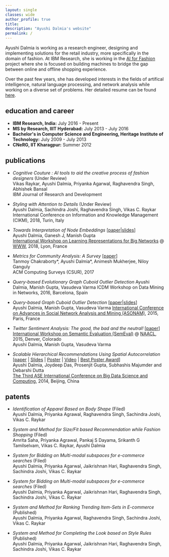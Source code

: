 ```yaml
---
layout: single
classes: wide
author_profile: true
title: 
description: "Ayushi Dalmia's website"
permalink: /
---
```


Ayushi Dalmia is working as a research engineer, designing and implementing solutions for the retail industry, more specifically in the domain of fashion. At IBM Research, she is working in the [AI for Fashion](https://cognitivefashion.github.io/) project where she is focused on building machines to bridge the gap between online and offline shopping experience.

Over the past few years, she has developed interests in the fields of artifical intelligence, natural language processing, and network analysis while working on a diverse set of problems. Her detailed resume can be found [here](https://drive.google.com/file/d/1DCTNXvspLqHxiajsCc6VI9Zub9ZMuqcJ/view?usp=sharing). 

education and career
--------------------

- **IBM Research, India:**  July 2016 - Present
- **MS by Research, IIIT Hyderabad:** July 2013 - July 2016
- **Bachelor's in Computer Science and Engineering, Heritage Institute of Technology:** July 2009 - July 2013
- **CNeRG, IIT Kharagpur:** Summer 2012


publications
------------

* *Cognitive Couture : AI tools to aid the creative process of fashion designers* (Under Review)        
  Vikas Raykar, Ayushi Dalmia, Priyanka Agarwal, Raghavendra Singh, Abhishek Bansal    
  IBM Journal of Research and Development

* *Styling with Attention to Details* (Under Review)    
  Ayushi Dalmia, Sachindra Joshi, Raghavendra Singh, Vikas C. Raykar    
  International Conference on Information and Knowledge Management (CIKM), 2018, Turin, Italy

* *Towards Interpretation of Node Embeddings* [[paper](https://drive.google.com/open?id=1i8H17d6sRQBjaeqqQJTdqo7o_bgoaOEI)|[slides](https://drive.google.com/open?id=1MdCd7iQUck5bphd6N035mRFJAr_Y0xtc)]   
  Ayushi Dalmia, Ganesh J, Manish Gupta    
  [International Workshop on Learning Representations for Big Networks](https://aminer.org/bignet_www2018) @ [WWW](https://www2018.thewebconf.org/), 2018, Lyon, France

* *Metrics for Community Analysis: A Survey* [[paper](https://drive.google.com/open?id=1OWRtWmQHAkUi96GHnzFlCcvcJy5LmfR-)]    
  Tanmoy Chakraborty*, Ayushi Dalmia*, Animesh Mukherjee, Niloy Ganguly    
  ACM Computing Surveys (CSUR), 2017

* *Query-based Evolutionary Graph Cuboid Outlier Detection* 
  Ayushi Dalmia, Manish Gupta, Vasudeva Varma
  ICDM Workshop on Data Mining in Networks, 2016, Barcelona, Spain


* *Query-based Graph Cuboid Outlier Detection* [[paper](https://drive.google.com/open?id=12Nj9ccjIfNn6M3s_23WjGp9vX3NNhRuI)|[slides](https://drive.google.com/open?id=1fo7q4O3Xu-8Wn-b63X0S1hjR3APYC1qU)]    
  Ayushi Dalmia, Manish Gupta, Vasudeva Varma
  [International Conference on Advances in Social Network Analysis and Mining (ASONAM)](https://asonam.cpsc.ucalgary.ca/2015/), 2015, Paris, France    

* *Twitter Sentiment Analysis: The good, the bad and the neutral!* [[paper](https://drive.google.com/open?id=1NxybMB7kBhhrbXkf7fmTEk-ayRDwydHW)]    
  [International Workshop on Semantic Evaluation (SemEval)](http://alt.qcri.org/semeval2015/) @ [NAACL](http://naacl.org/naacl-hlt-2015/), 2015, Denver, Colorado    
  Ayushi Dalmia, Manish Gupta, Vasudeva Varma

* *Scalable Hierarchical Recommendations Using Spatial Autocorrelation* [[paper](https://drive.google.com/open?id=1iDYykGre7aiTGC9hTtuCPllbbuI8Qq64) | [Slides](https://drive.google.com/open?id=1yJszhFFeweXHhmgvlBeq_8d4sfPzjFgZ) | [Poster](https://drive.google.com/open?id=19205x_BlYlsOZaAqqJ0NSVhKLEHz9Gcr) | [Video](https://www.youtube.com/watch?v=8oPKR0xzdWc) | [Best Poster Award](https://drive.google.com/open?id=12bGR13aASzU5DZEpFKcv8b5jLy_2MfjD)]    
  Ayushi Dalmia, Joydeep Das, Prosenjit Gupta, Subhashis Majumder and Debarshi Dutta    
  [The Third ASE International Conference on Big Data Science and Computing](http://www.scienceengineering.org/ase/conference/2014/bigdata/beijing/website/), 2014, Beijing, China


patents
-------

* *Identification of Apparel Based on Body Shape* (Filed)    
Ayushi Dalmia, Priyanka Agrawal, Raghavendra Singh, Sachindra Joshi, Vikas C. Raykar

* *System and Method for Size/Fit based Recommendation while Fashion Shopping* (Filed)    
Amrita Saha, Priyanka Agrawal, Pankaj S Dayama, Srikanth G Tamilselvam, Vikas C. Raykar, Ayushi Dalmia

* *System for Bidding on Multi-modal subspaces for e-commerce searches* (Filed)    
Ayushi Dalmia, Priyanka Agarwal, Jaikrishnan Hari, Raghavendra Singh, Sachindra Joshi, Vikas C. Raykar

* *System for Bidding on Multi-modal subspaces for e-commerce searches* (Filed)    
Ayushi Dalmia, Priyanka Agarwal, Jaikrishnan Hari, Raghavendra Singh, Sachindra Joshi, Vikas C. Raykar

* *System and Method for Ranking Trending Item-Sets in E-commerce* (Published)    
Ayushi Dalmia, Priyanka Agarwal, Raghavendra Singh, Sachindra Joshi, Vikas C. Raykar

* *System and Method for Completing the Look based on Style Rules* (Published)    
Ayushi Dalmia, Priyanka Agarwal, Jaikrishnan Hari, Raghavendra Singh, Sachindra Joshi, Vikas C. Raykar